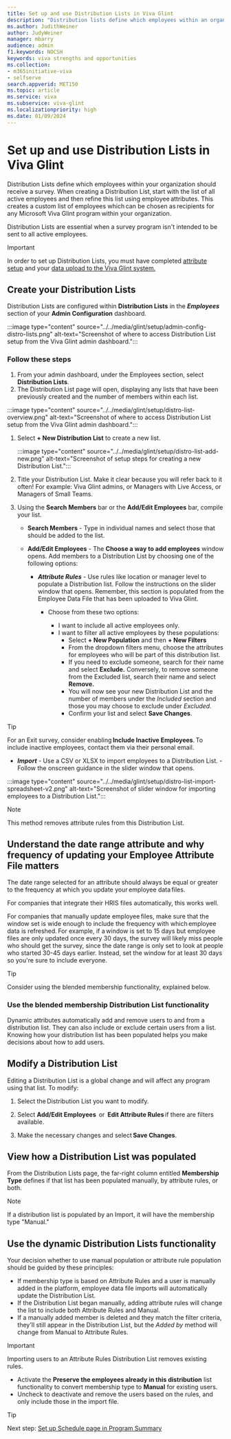 ```yaml
---
title: Set up and use Distribution Lists in Viva Glint
description: "Distribution lists define which employees within an organization should receive a survey."
ms.author: JudithWeiner
author: JudyWeiner
manager: mbarry
audience: admin
f1.keywords: NOCSH
keywords: viva strengths and opportunities
ms.collection:  
- m365initiative-viva
- selfserve 
search.appverid: MET150 
ms.topic: article
ms.service: viva
ms.subservice: viva-glint
ms.localizationpriority: high
ms.date: 01/09/2024
---
```


# Set up and use Distribution Lists in Viva Glint

Distribution Lists define which employees within your organization should receive a survey. When creating a Distribution List, start with the list of all active employees and then refine this list using employee attributes. This creates a custom list of employees which can be chosen as recipients for any Microsoft Viva Glint program within your organization.

Distribution Lists are essential when a survey program isn't intended to be sent to all active employees.  

>[!IMPORTANT]
>In order to set up Distribution Lists, you must have completed [attribute setup](/../../viva/glint/setup/send-employee-attributes) and your [data upload  to the Viva Glint system.](/../../viva/glint/setup/upload-employee-attributes)

## Create your Distribution Lists 

Distribution Lists are configured within **Distribution Lists** in the ***Employees*** section of your **Admin Configuration** dashboard.

:::image type="content" source="../../media/glint/setup/admin-config-distro-lists.png" alt-text="Screenshot of where to access Distribution List setup from the Viva Glint admin dashboard.":::

### Follow these steps 
1. From your admin dashboard, under the Employees section, select **Distribution Lists**.
1. The Distribution List page will open, displaying any lists that have been previously created and the number of members within each list.

:::image type="content" source="../../media/glint/setup/distro-list-overview.png" alt-text="Screenshot of where to access Distribution List setup from the Viva Glint admin dashboard.":::

1. Select **+ New Distribution List** to create a new list. 

   :::image type="content" source="../../media/glint/setup/distro-list-add-new.png" alt-text="Screenshot of setup steps for creating a new Distribution List.":::
   
1. Title your Distribution List. Make it clear because you will refer back to it often! For example: Viva Glint admins, or Managers with Live Access, or Managers of Small Teams.
1. Using the **Search Members** bar or the **Add/Edit Employees** bar, compile your list.
     
     - **Search Members** - Type in individual names and select those that should be added to the list.
       
     - **Add/Edit Employees** - The **Choose a way to add employees** window opens. Add members to a Distribution List by choosing one of the following options:
       
       - ***Attribute Rules*** - Use rules like location or manager level to populate a Distribution list. Follow the instructions on the slider window that opens. Remember, this section is populated from the Employee Data File that has been uploaded to Viva Glint.
         - Choose from these two options:
 
            - I want to include all active employees only.
            - I want to filter all active employees by these populations:
              - Select **+ New Population** and then **+ New Filters**
              - From the dropdown filters menu, choose the attributes for employees who will be part of this distribution list. 
              - If you need to exclude someone, search for their name and select **Exclude.** Conversely, to remove someone from the Excluded list, search their name and select **Remove.**
               - You will now see your new Distribution List and the number of members under the *Included* section and those you may choose to exclude under *Excluded.*
              - Confirm your list and select **Save Changes**.  

>[!TIP]
>For an Exit survey, consider enabling **Include Inactive Employees**. To include inactive employees, contact them via their personal email.

   - ***Import*** - Use a CSV or XLSX to import employees to a Distribution List. 
         - Follow the onscreen guidance in the slider window that opens.
         
:::image type="content" source="../../media/glint/setup/distro-list-import-spreadsheet-v2.png" alt-text="Screenshot of slider window for importing employees to a Distribution List.":::
         
>[!NOTE]
>This method removes attribute rules from this Distribution List.

## Understand the date range attribute and why frequency of updating your Employee Attribute File matters

The date range selected for an attribute should always be equal or greater to the frequency at which you update your employee data files. 

For companies that integrate their HRIS files automatically, this works well. 

For companies that manually update employee files, make sure that the window set is wide enough to include the frequency with which employee data is refreshed. For example, if a window is set to 15 days but employee files are only updated once every 30 days, the survey will likely miss people who should get the survey, since the date range is only set to look at people who started 30-45 days earlier. Instead, set the window for at least 30 days so you're sure to include everyone.

> [!TIP]
> Consider using the blended membership functionality, explained below.

### Use the blended membership Distribution List functionality

Dynamic attributes automatically add and remove users to and from a distribution list. They can also include or exclude certain users from a list. Knowing how your distribution list has been populated helps you make decisions about how to add users.

## Modify a Distribution List 

Editing a Distribution List is a global change and will affect any program using that list. To modify: 

1. Select the Distribution List you want to modify. 

1. Select  **Add/Edit Employees**  or  **Edit Attribute Rules** if there are filters available. 

1. Make the necessary changes and select **Save Changes**. 

## View how a Distribution List was populated

From the Distribution Lists page, the far-right column entitled **Membership Type** defines if that list has been populated manually, by attribute rules, or both.

> [!Note]
> If a distribution list is populated by an Import, it will have the membership type "Manual."

## Use the dynamic Distribution Lists functionality
Your decision whether to use manual population or attribute rule population should be guided by these principles:

- If membership type is based on Attribute Rules and a user is manually added in the platform, employee data file imports will automatically update the Distribution List.
- If the Distribution List began manually, adding attribute rules will change the list to include both Attribute Rules and Manual.
- If a manually added member is deleted and they match the filter criteria, they'll still appear in the Distribution List, but the *Added by* method will change from Manual to Attribute Rules.

> [!IMPORTANT]
> Importing users to an Attribute Rules Distribution List removes existing rules.
  - Activate the **Preserve the employees already in this distribution** list functionality to convert membership type to **Manual** for existing users.</li>
  - Uncheck to deactivate and remove the users based on the rules, and only include those in the import file. 

> [!TIP]
> Next step: [Set up Schedule page in Program Summary](/../../schedule-setup.md)
